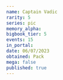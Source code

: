 ```yaml
---
name: Captain Vadic
rarity: 5
series: pic
memory_alpha:
bigbook_tier: 5
events: 15
in_portal:
date: 06/07/2023
obtained: Pack
mega: false
published: true
---
```



